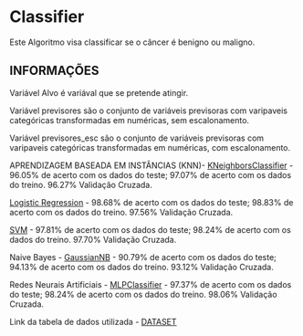 # Classifier

Este Algoritmo visa classificar se o câncer é benigno ou maligno.

## INFORMAÇÕES

Variável Alvo é variával que se pretende atingir.

Variável previsores são o conjunto de variáveis previsoras com varipaveis categóricas transformadas em numéricas, sem escalonamento.

Variável previsores_esc são o conjunto de variáveis previsoras com varipaveis categóricas transformadas em numéricas, com escalonamento.



APRENDIZAGEM BASEADA EM INSTÂNCIAS (KNN)- [KNeighborsClassifier](https://scikit-learn.org/stable/modules/generated/sklearn.neighbors.KNeighborsClassifier.html) - 96.05% de acerto com os dados do teste; 97.07% de acerto com os dados do treino. 96.27% Validação Cruzada.

[Logistic Regression](https://scikit-learn.org/stable/modules/generated/sklearn.linear_model.LogisticRegression.html) - 98.68% de acerto com os dados do teste; 98.83% de acerto com os dados do treino. 97.56% Validação Cruzada.

[SVM](https://scikit-learn.org/stable/modules/generated/sklearn.svm.SVC.html) - 97.81% de acerto com os dados do teste; 98.24% de acerto com os dados do treino. 97.70% Validação Cruzada.

Naive Bayes - [GaussianNB](https://scikit-learn.org/stable/modules/generated/sklearn.naive_bayes.GaussianNB.html) - 90.79% de acerto com os dados do teste; 94.13% de acerto com os dados do treino. 93.12% Validação Cruzada.

Redes Neurais Artificiais - [MLPClassifier](https://scikit-learn.org/stable/modules/generated/sklearn.neural_network.MLPClassifier.html) - 97.37% de acerto com os dados do teste; 98.24% de acerto com os dados do treino. 98.06% Validação Cruzada. 




Link da tabela de dados utilizada - [DATASET](https://www.kaggle.com/datasets/uciml/breast-cancer-wisconsin-data)